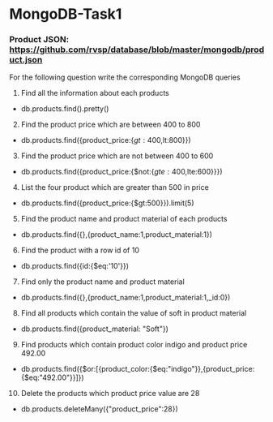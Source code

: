 ﻿# MongoDB-Task1

### Product JSON: https://github.com/rvsp/database/blob/master/mongodb/product.json


For the following question write the corresponding MongoDB queries

1. Find all the information about each products

  -  db.products.find().pretty()

2. Find the product price which are between 400 to 800

  -  db.products.find({product_price:{$gt:400,$lt:800}})

3. Find the product price which are not between 400 to 600

  - db.products.find({product_price:{$not:{$gte:400,$lte:600}}})

4. List the four product which are greater than 500 in price

  - db.products.find({product_price:{$gt:500}}).limit(5)

5. Find the product name and product material of each products

  - db.products.find({},{product_name:1,product_material:1})

6. Find the product with a row id of 10

 - db.products.find({id:{$eq:'10'}})

7. Find only the product name and product material

 - db.products.find({},{product_name:1,product_material:1,_id:0})

8. Find all products which contain the value of soft in product material

- db.products.find({product_material: "Soft"})

9. Find products which contain product color indigo and product price 492.00

  - db.products.find({$or:[{product_color:{$eq:"indigo"}},{product_price:{$eq:"492.00"}}]})

10. Delete the products which product price value are 28

  - db.products.deleteMany({"product_price":28})
